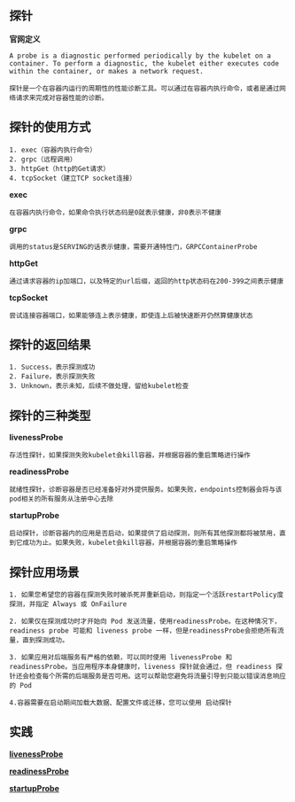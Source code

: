 ## 探针

**官网定义**

`
A probe is a diagnostic performed periodically by the kubelet on a container. To perform a diagnostic, the kubelet either executes code within the container, or makes a network request.
`

`
探针是一个在容器内运行的周期性的性能诊断工具。可以通过在容器内执行命令，或者是通过网络请求来完成对容器性能的诊断。
`

## 探针的使用方式

    1. exec（容器内执行命令）
    2. grpc（远程调用）
    3. httpGet（http的Get请求）
    4. tcpSocket（建立TCP socket连接）

**exec**

`
在容器内执行命令，如果命令执行状态码是0就表示健康，非0表示不健康
`


**grpc**

`
调用的status是SERVING的话表示健康，需要开通特性门，GRPCContainerProbe 
`

**httpGet**

`
通过请求容器的ip加端口，以及特定的url后缀，返回的http状态码在200-399之间表示健康
`

**tcpSocket**

`
尝试连接容器端口，如果能够连上表示健康，即使连上后被快速断开仍然算健康状态
`

## 探针的返回结果

    1. Success，表示探测成功
    2. Failure，表示探测失败
    3. Unknown，表示未知，后续不做处理，留给kubelet检查


## 探针的三种类型

 **livenessProbe**
 
 `
 存活性探针，如果探测失败kubelet会kill容器，并根据容器的重启策略进行操作
 `

**readinessProbe**
    
`
就绪性探针，诊断容器是否已经准备好对外提供服务。如果失败，endpoints控制器会将与该pod相关的所有服务从注册中心去除
`

**startupProbe**

`启动探针，诊断容器内的应用是否启动，如果提供了启动探测，则所有其他探测都将被禁用，直到它成功为止。如果失败，kubelet会kill容器，并根据容器的重启策略操作
`

## 探针应用场景

    1. 如果您希望您的容器在探测失败时被杀死并重新启动，则指定一个活跃restartPolicy度探测，并指定 Always 或 OnFailure

    2. 如果仅在探测成功时才开始向 Pod 发送流量，使用readinessProbe。在这种情况下，readiness probe 可能和 liveness probe 一样，但是readinessProbe会拒绝所有流量，直到探测成功。

    3. 如果应用对后端服务有严格的依赖，可以同时使用 livenessProbe 和 readinessProbe。当应用程序本身健康时，liveness 探针就会通过，但 readiness 探针还会检查每个所需的后端服务是否可用。这可以帮助您避免将流量引导到只能以错误消息响应的 Pod

    4.容器需要在启动期间加载大数据、配置文件或迁移，您可以使用 启动探针


## 实践

[**livenessProbe**]()

[**readinessProbe**]()

[**startupProbe**]()
